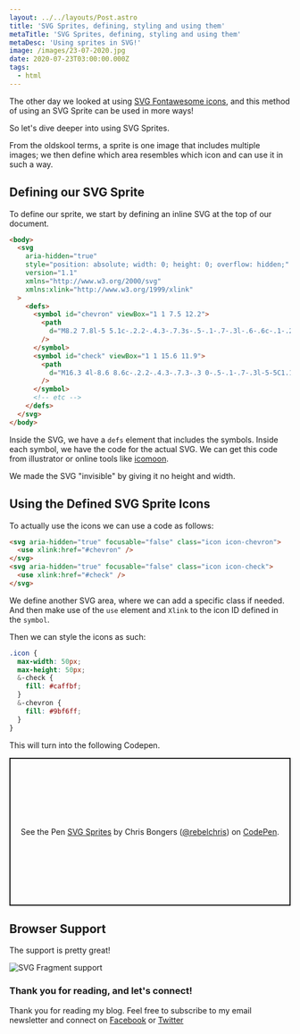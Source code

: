 ```yaml
---
layout: ../../layouts/Post.astro
title: 'SVG Sprites, defining, styling and using them'
metaTitle: 'SVG Sprites, defining, styling and using them'
metaDesc: 'Using sprites in SVG!'
image: /images/23-07-2020.jpg
date: 2020-07-23T03:00:00.000Z
tags:
  - html
---
```


The other day we looked at using [SVG Fontawesome icons](https://daily-dev-tips.com/posts/fontawesome-svg-alternative/), and this method of using an SVG Sprite can be used in more ways!

So let's dive deeper into using SVG Sprites.

From the oldskool terms, a sprite is one image that includes multiple images; we then define which area resembles which icon and can use it in such a way.

## Defining our SVG Sprite

To define our sprite, we start by defining an inline SVG at the top of our document.

```html
<body>
  <svg
    aria-hidden="true"
    style="position: absolute; width: 0; height: 0; overflow: hidden;"
    version="1.1"
    xmlns="http://www.w3.org/2000/svg"
    xmlns:xlink="http://www.w3.org/1999/xlink"
  >
    <defs>
      <symbol id="chevron" viewBox="1 1 7.5 12.2">
        <path
          d="M8.2 7.8l-5 5.1c-.2.2-.4.3-.7.3s-.5-.1-.7-.3l-.6-.6c-.1-.2-.2-.4-.2-.7 0-.3.1-.5.3-.7L5 7.1 1.3 3.3c-.2-.2-.3-.4-.3-.7 0-.3.1-.5.3-.7l.6-.6c.1-.2.4-.3.7-.3.3 0 .5.1.7.3l5 5.1c.2.2.3.4.3.7-.1.3-.2.5-.4.7"
        />
      </symbol>
      <symbol id="check" viewBox="1 1 15.6 11.9">
        <path
          d="M16.3 4l-8.6 8.6c-.2.2-.4.3-.7.3-.3 0-.5-.1-.7-.3l-5-5C1.1 7.5 1 7.2 1 7c0-.3.1-.5.3-.7l1.4-1.4c.2-.2.4-.3.7-.3.3 0 .5.1.7.3l3 3 6.6-6.6c0-.2.3-.3.5-.3.3 0 .5.1.7.3l1.4 1.4c.2.2.3.4.3.7 0 .2-.1.4-.3.6"
        />
      </symbol>
      <!-- etc -->
    </defs>
  </svg>
</body>
```

Inside the SVG, we have a `defs` element that includes the symbols. Inside each symbol, we have the code for the actual SVG. We can get this code from illustrator or online tools like [icomoon](https://icomoon.io/).

We made the SVG "invisible" by giving it no height and width.

## Using the Defined SVG Sprite Icons

To actually use the icons we can use a code as follows:

```html
<svg aria-hidden="true" focusable="false" class="icon icon-chevron">
  <use xlink:href="#chevron" />
</svg>
<svg aria-hidden="true" focusable="false" class="icon icon-check">
  <use xlink:href="#check" />
</svg>
```

We define another SVG area, where we can add a specific class if needed. And then make use of the `use` element and `Xlink` to the icon ID defined in the `symbol`.

Then we can style the icons as such:

```css
.icon {
  max-width: 50px;
  max-height: 50px;
  &-check {
    fill: #caffbf;
  }
  &-chevron {
    fill: #9bf6ff;
  }
}
```

This will turn into the following Codepen.

<p class="codepen" data-height="265" data-theme-id="dark" data-default-tab="html,result" data-user="rebelchris" data-slug-hash="bGEzrxx" style="height: 265px; box-sizing: border-box; display: flex; align-items: center; justify-content: center; border: 2px solid; margin: 1em 0; padding: 1em;" data-pen-title="SVG Sprites">
  <span>See the Pen <a href="https://codepen.io/rebelchris/pen/bGEzrxx">
  SVG Sprites</a> by Chris Bongers (<a href="https://codepen.io/rebelchris">@rebelchris</a>)
  on <a href="https://codepen.io">CodePen</a>.</span>
</p>
<script async src="https://static.codepen.io/assets/embed/ei.js"></script>

## Browser Support

The support is pretty great!

![SVG Fragment support](https://caniuse.bitsofco.de/image/svg-fragment.png)

### Thank you for reading, and let's connect!

Thank you for reading my blog. Feel free to subscribe to my email newsletter and connect on [Facebook](https://www.facebook.com/DailyDevTipsBlog) or [Twitter](https://twitter.com/DailyDevTips1)
